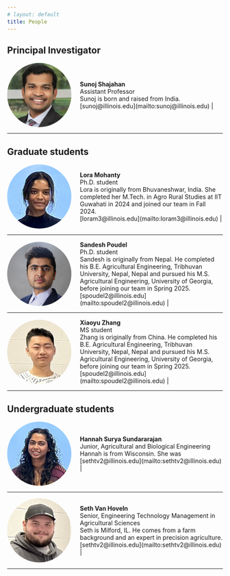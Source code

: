 ```yaml
---
# layout: default
title: People
---
```


<!-- # Our team -->

## Principal Investigator

<div style="display: flex; align-items: center;">
    <img src="images/Sunoj_2024_headshot.jpg" alt="Person 0" style="width: 150px; height: 150px; border-radius: 50%; margin-right: 20px;">
    <div>
        <strong>Sunoj Shajahan </strong><br>
        Assistant Professor  <br>
        Sunoj is born and raised from India.  <br>
        [sunoj@illinois.edu](mailto:sunoj@illinois.edu) | 
    </div>
</div>

---
## Graduate students
<!-- ### Person 1 -->

<div style="display: flex; align-items: center;">
    <img src="images/Lora_headshot.jpg" alt="Person 1" style="width: 150px; height: 150px; border-radius: 50%; margin-right: 20px;">
    <div>
        <strong>Lora Mohanty </strong><br>
        Ph.D. student  <br>
        Lora is originally from Bhuvaneshwar, India. She completed her M.Tech. in Agro Rural Studies at IIT Guwahati in 2024 and joined our team in Fall 2024. <br>
        [loram3@illinois.edu](mailto:loram3@illinois.edu) | 
    </div>
</div>

---
<!-- Sandesh -->

<div style="display: flex; align-items: center;">
    <img src="images/Sandesh_headshot.jpg" alt="Person 1" style="width: 150px; height: 150px; border-radius: 50%; margin-right: 20px;">
    <div>
        <strong>Sandesh Poudel </strong><br>
        Ph.D. student  <br>
        Sandesh is originally from Nepal. He completed his B.E. Agricultural Engineering, Tribhuvan University, Nepal, Nepal and pursued his M.S. Agricultural Engineering, University of Georgia, before joining our team in Spring 2025. <br>
        [spoudel2@illinois.edu](mailto:spoudel2@illinois.edu) | 
    </div>
</div>

---

<!-- Zhang -->

<div style="display: flex; align-items: center;">
    <img src="images/Zhang_headshot.jpg" alt="Person 1" style="width: 150px; height: 150px; border-radius: 50%; margin-right: 20px;">
    <div>
        <strong>Xiaoyu Zhang </strong><br>
        MS student  <br>
        Zhang is originally from China. He completed his B.E. Agricultural Engineering, Tribhuvan University, Nepal, Nepal and pursued his M.S. Agricultural Engineering, University of Georgia, before joining our team in Spring 2025. <br>
        [spoudel2@illinois.edu](mailto:spoudel2@illinois.edu) | 
    </div>
</div>

---



## Undergraduate students

<div style="display: flex; align-items: center;">
    <img src="images/Hannah_headshot.jpg" alt="Person 1" style="width: 150px; height: 150px; border-radius: 50%; margin-right: 20px;">
    <div>
        <strong>Hannah Surya Sundararajan </strong><br>
        Junior, Agricultural and Biological Engineering  <br>
        Hannah is from Wisconsin. She was  <br>
        [sethtv2@illinois.edu](mailto:sethtv2@illinois.edu) | 
    </div>
</div>

---

<div style="display: flex; align-items: center;">
    <img src="images/Seth_headshot.jpg" alt="Person 1" style="width: 150px; height: 150px; border-radius: 50%; margin-right: 20px;">
    <div>
        <strong>Seth Van Hoveln </strong><br>
        Senior, Engineering Technology Management in Agricultural Sciences  <br>
        Seth is Milford, IL. He comes from a farm background and an expert in precision agriculture. <br>
        [sethtv2@illinois.edu](mailto:sethtv2@illinois.edu) | 
    </div>
</div>

---
